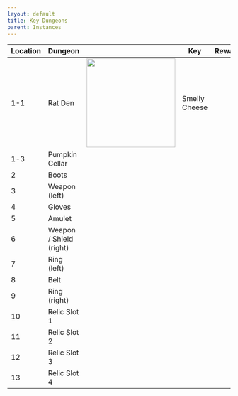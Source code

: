 ```yaml
---
layout: default
title: Key Dungeons
parent: Instances
---
```


<table>
<thead>
  <tr>
    <th>Location</th>
    <th>Dungeon</th>
    <th></th>
    <th>Key</th>
    <th>Reward</th>
  </tr>
</thead>
<tbody>
  <tr>
    <td>1-1</td>
    <td>Rat Den</td>
    <td><img src="https://static.wikia.nocookie.net/herosiege/images/8/83/1-1_Smelly_Cheese.png" width="200" height="200"></td>
    <td>Smelly Cheese</td>
    <td></td>
  </tr>
  <tr>
    <td>1-3</td>
    <td>Pumpkin Cellar</td>
    <td></td>
    <td></td>
    <td></td>
  </tr>
  <tr>
    <td>2</td>
    <td>Boots</td>
    <td></td>
    <td></td>
    <td></td>
  </tr>
  <tr>
    <td>3</td>
    <td>Weapon (left)</td>
    <td></td>
    <td></td>
    <td></td>
  </tr>
  <tr>
    <td>4</td>
    <td>Gloves</td>
    <td></td>
    <td></td>
    <td></td>
  </tr>
  <tr>
    <td>5</td>
    <td>Amulet</td>
    <td></td>
    <td></td>
    <td></td>
  </tr>
  <tr>
    <td>6</td>
    <td>Weapon / Shield (right)</td>
    <td></td>
    <td></td>
    <td></td>
  </tr>
  <tr>
    <td>7</td>
    <td>Ring (left)</td>
    <td></td>
    <td></td>
    <td></td>
  </tr>
  <tr>
    <td>8</td>
    <td>Belt</td>
    <td></td>
    <td></td>
    <td></td>
  </tr>
  <tr>
    <td>9</td>
    <td>Ring (right)</td>
    <td></td>
    <td></td>
    <td></td>
  </tr>
  <tr>
    <td>10</td>
    <td>Relic Slot 1</td>
    <td></td>
    <td></td>
    <td></td>
  </tr>
  <tr>
    <td>11</td>
    <td>Relic Slot 2</td>
    <td></td>
    <td></td>
    <td></td>
  </tr>
  <tr>
    <td>12</td>
    <td>Relic Slot 3</td>
    <td></td>
    <td></td>
    <td></td>
  </tr>
  <tr>
    <td>13</td>
    <td>Relic Slot 4</td>
    <td></td>
    <td></td>
    <td></td>
  </tr>
</tbody>
</table>